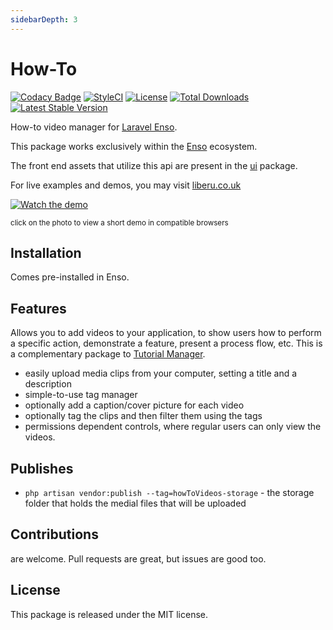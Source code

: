 ```yaml
---
sidebarDepth: 3
---
```


# How-To

[![Codacy Badge](https://api.codacy.com/project/badge/Grade/1781cd55ca3048eda6fd70066cc7585a)](https://www.codacy.com/app/laravel-enso/how-to?utm_source=github.com&amp;utm_medium=referral&amp;utm_content=laravel-enso/how-to&amp;utm_campaign=Badge_Grade)
[![StyleCI](https://github.styleci.io/repos/109481095/shield?branch=master)](https://github.styleci.io/repos/109481095)
[![License](https://poser.pugx.org/laravel-enso/HowTo/license)](https://https://packagist.org/packages/laravel-enso/HowTo)
[![Total Downloads](https://poser.pugx.org/laravel-enso/HowTo/downloads)](https://packagist.org/packages/laravel-enso/HowTo)
[![Latest Stable Version](https://poser.pugx.org/laravel-enso/HowTo/version)](https://packagist.org/packages/laravel-enso/HowTo)

How-to video manager for [Laravel Enso](https://github.com/laravel-enso/Enso).

This package works exclusively within the [Enso](https://github.com/laravel-enso/Enso) ecosystem.

The front end assets that utilize this api are present in the [ui](https://github.com/enso-ui/ui) package.

For live examples and demos, you may visit [liberu.co.uk](https://www.liberu.co.uk)

[![Watch the demo](https://laravel-enso.github.io/how-to/screenshots/bulma_selection_112_thumb.png)](https://laravel-enso.github.io/how-to/videos/bulma_demo.mp4)

<sup>click on the photo to view a short demo in compatible browsers</sup>

## Installation

Comes pre-installed in Enso.

## Features

Allows you to add videos to your application, to show users how to perform a specific action, demonstrate a feature, 
present a process flow, etc. This is a complementary package to [Tutorial Manager](https://github.com/laravel-enso/TutorialManager).
 
 * easily upload media clips from your computer, setting a title and a description
 * simple-to-use tag manager
 * optionally add a caption/cover picture for each video
 * optionally tag the clips and then filter them using the tags 
 * permissions dependent controls, where regular users can only view the videos. 

## Publishes

- `php artisan vendor:publish --tag=howToVideos-storage` - the storage folder 
that holds the medial files that will be uploaded

## Contributions

are welcome. Pull requests are great, but issues are good too.

## License

This package is released under the MIT license.
